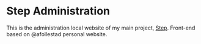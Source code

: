 # Step Administration

This is the administration local website of my main project, <a href="https://github.com/HugoCastelani/Step">Step</a>.
Front-end based on @afollestad personal website.
